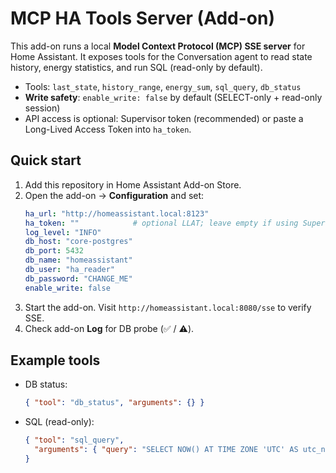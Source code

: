 # MCP HA Tools Server (Add-on)

This add-on runs a local **Model Context Protocol (MCP) SSE server** for Home Assistant.
It exposes tools for the Conversation agent to read state history, energy statistics, and run SQL (read-only by default).

- Tools: `last_state`, `history_range`, `energy_sum`, `sql_query`, `db_status`
- **Write safety**: `enable_write: false` by default (SELECT-only + read-only session)
- API access is optional: Supervisor token (recommended) or paste a Long-Lived Access Token into `ha_token`.

## Quick start
1. Add this repository in Home Assistant Add-on Store.
2. Open the add-on → **Configuration** and set:
   ```yaml
   ha_url: "http://homeassistant.local:8123"
   ha_token: ""            # optional LLAT; leave empty if using Supervisor token
   log_level: "INFO"
   db_host: "core-postgres"
   db_port: 5432
   db_name: "homeassistant"
   db_user: "ha_reader"
   db_password: "CHANGE_ME"
   enable_write: false
   ```
3. Start the add-on. Visit `http://homeassistant.local:8080/sse` to verify SSE.
4. Check add-on **Log** for DB probe (✅ / ⚠️).

## Example tools
- DB status:
  ```json
  { "tool": "db_status", "arguments": {} }
  ```
- SQL (read-only):
  ```json
  { "tool": "sql_query",
    "arguments": { "query": "SELECT NOW() AT TIME ZONE 'UTC' AS utc_now" }
  }
  ```
